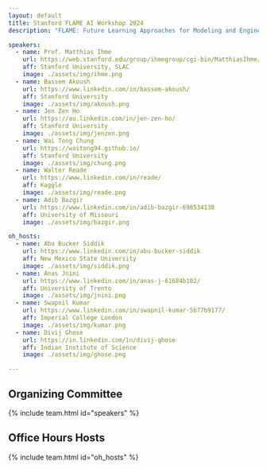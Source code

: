 ```yaml
---
layout: default
title: Stanford FLAME AI Workshop 2024
description: "FLAME: Future Learning Approaches for Modeling and Engineering"

speakers:
  - name: Prof. Matthias Ihme
    url: https://web.stanford.edu/group/ihmegroup/cgi-bin/MatthiasIhme/people/matthias-ihme/
    aff: Stanford University, SLAC 
    image: ./assets/img/ihme.png
  - name: Bassem Akoush
    url: https://www.linkedin.com/in/bassem-akoush/
    aff: Stanford University
    image: ./assets/img/akoush.png
  - name: Jen Zen Ho
    url: https://au.linkedin.com/in/jen-zen-ho/
    aff: Stanford University
    image: ./assets/img/jenzen.png
  - name: Wai Tong Chung
    url: https://waitong94.github.io/
    aff: Stanford University
    image: ./assets/img/chung.png
  - name: Walter Reade
    url: https://www.linkedin.com/in/reade/
    aff: Kaggle
    image: ./assets/img/reade.png
  - name: Adib Bazgir
    url: https://www.linkedin.com/in/adib-bazgir-698534138
    aff: University of Missouri
    image: ./assets/img/bazgir.png

oh_hosts:
  - name: Abu Bucker Siddik
    url: https://www.linkedin.com/in/abu-bucker-siddik
    aff: New Mexico State University
    image: ./assets/img/siddik.png
  - name: Anas Jnini
    url: https://www.linkedin.com/in/anas-j-61684b102/
    aff: University of Trento
    image: ./assets/img/jnini.png
  - name: Swapnil Kumar
    url: https://www.linkedin.com/in/swapnil-kumar-5b77b9177/
    aff: Imperial College London
    image: ./assets/img/kumar.png
  - name: Divij Ghose
    url: https://in.linkedin.com/in/divij-ghose
    aff: Indian Institute of Science
    image: ./assets/img/ghose.png

---
```


## Organizing Committee
{% include team.html id="speakers" %}

## Office Hours Hosts
{% include team.html id="oh_hosts" %}